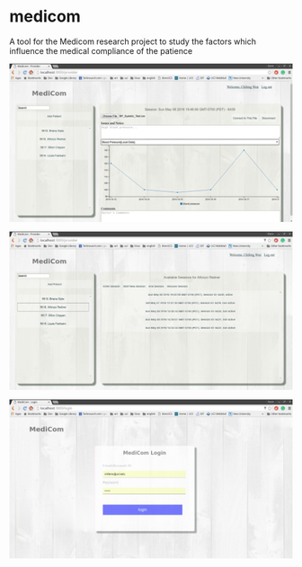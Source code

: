 # medicom
A tool for the Medicom research project to study the factors which influence the medical compliance of the patience

![alt tag](screenshots/data-browser.png)

![alt tag](screenshots/session-browser.png)

![alt tag](screenshots/login.png)
